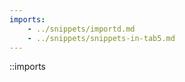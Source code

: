 ```yaml
---
imports:
    - ../snippets/importd.md
    - ../snippets/snippets-in-tab5.md
---
```


<!-- You should see a tree view. This is the Imports.tsx component -->

::imports
